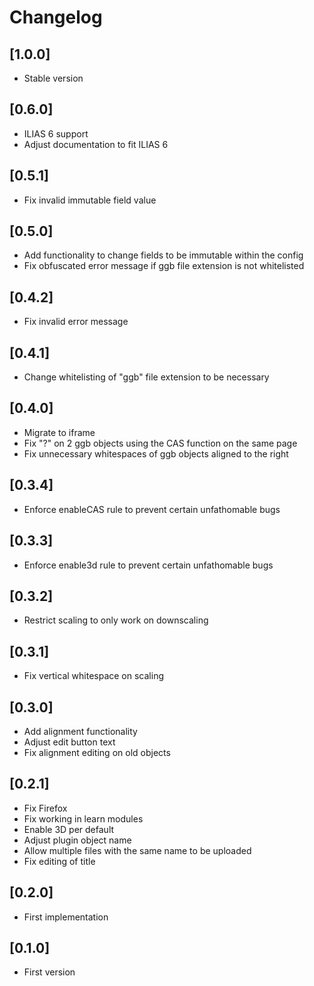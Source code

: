 # Changelog

## [1.0.0]
- Stable version

## [0.6.0]
- ILIAS 6 support
- Adjust documentation to fit ILIAS 6

## [0.5.1]
- Fix invalid immutable field value

## [0.5.0]
- Add functionality to change fields to be immutable within the config
- Fix obfuscated error message if ggb file extension is not whitelisted

## [0.4.2]
- Fix invalid error message

## [0.4.1]
- Change whitelisting of "ggb" file extension to be necessary

## [0.4.0]
- Migrate to iframe
- Fix "?" on 2 ggb objects using the CAS function on the same page
- Fix unnecessary whitespaces of ggb objects aligned to the right

## [0.3.4]
- Enforce enableCAS rule to prevent certain unfathomable bugs

## [0.3.3]
- Enforce enable3d rule to prevent certain unfathomable bugs

## [0.3.2]
- Restrict scaling to only work on downscaling

## [0.3.1]
- Fix vertical whitespace on scaling

## [0.3.0]
- Add alignment functionality
- Adjust edit button text
- Fix alignment editing on old objects

## [0.2.1]
- Fix Firefox
- Fix working in learn modules
- Enable 3D per default
- Adjust plugin object name
- Allow multiple files with the same name to be uploaded
- Fix editing of title

## [0.2.0]
- First implementation

## [0.1.0]
- First version
